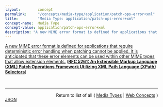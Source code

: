 ```yaml
---
layout:        concept
permalink:     "/concepts/media-type/application/patch-ops-error+xml"
title:         "Media Type: application/patch-ops-error+xml"
concept-name:  Media Type
concept-value: application/patch-ops-error+xml
description: "A new MIME error format is defined for applications that require deterministic error handling when patching cannot be applied. It is anticipated that these error elements can be used within other MIME types that allow extension elements."
---
```


[A new MIME error format is defined for applications that require deterministic error handling when patching cannot be applied. It is anticipated that these error elements can be used within other MIME types that allow extension elements.](http://tools.ietf.org/html/rfc5261#section-5 "Read documentation for Media Type &#34;application/patch-ops-error+xml&#34;") (**[RFC 5261: An Extensible Markup Language (XML) Patch Operations Framework Utilizing XML Path Language (XPath) Selectors](/specs/IETF/RFC/5261 "Extensible Markup Language (XML) documents are widely used as containers for the exchange and storage of arbitrary data in today's systems. In order to send changes to an XML document, an entire copy of the new version must be sent, unless there is a means of indicating only the portions that have changed. This document describes an XML patch framework utilizing XML Path language (XPath) selectors. These selector values and updated new data content constitute the basis of patch operations described in this document. In addition to them, with basic <add>, <replace>, and <remove> directives a set of patches can then be applied to update an existing XML document.")**)

<br/>
<hr/>

<p style="float : left"><a href="./application/patch-ops-error+xml.json" title="JSON representing this particular Web Concept value">JSON</a></p>
<p style="text-align: right">Return to list of all ( <a href="../media-type/">Media Types</a> | <a href="../">Web Concepts</a> )</p>
